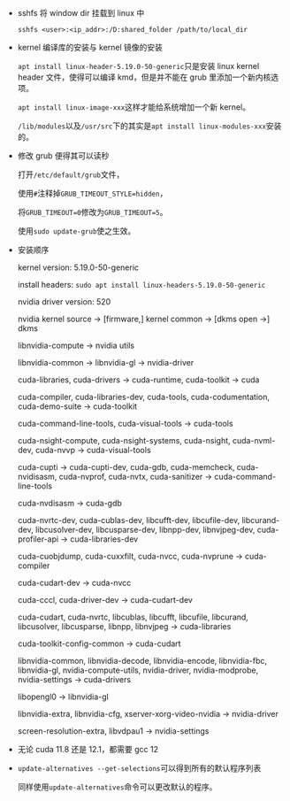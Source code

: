 * sshfs 将 window dir 挂载到 linux 中

    `sshfs <user>:<ip_addr>:/D:shared_folder /path/to/local_dir`

* kernel 编译库的安装与 kernel 镜像的安装

    `apt install linux-header-5.19.0-50-generic`只是安装 linux kernel header 文件，使得可以编译 kmd，但是并不能在 grub 里添加一个新内核选项。

    `apt install linux-image-xxx`这样才能给系统增加一个新 kernel。

    `/lib/modules`以及`/usr/src`下的其实是`apt install linux-modules-xxx`安装的。

* 修改 grub 便得其可以读秒

    打开`/etc/default/grub`文件，

    使用`#`注释掉`GRUB_TIMEOUT_STYLE=hidden`，

    将`GRUB_TIMEOUT=0`修改为`GRUB_TIMEOUT=5`。

    使用`sudo update-grub`使之生效。

* 安装顺序

    kernel version: 5.19.0-50-generic

    install headers: `sudo apt install linux-headers-5.19.0-50-generic`

    nvidia driver version: 520

    nvidia kernel source -> [firmware,] kernel common -> [dkms open ->] dkms

    libnvidia-compute -> nvidia utils

    libnvidia-common -> libnvidia-gl -> nvidia-driver

    cuda-libraries, cuda-drivers -> cuda-runtime, cuda-toolkit -> cuda

    cuda-compiler, cuda-libraries-dev, cuda-tools, cuda-codumentation, cuda-demo-suite -> cuda-toolkit

    cuda-command-line-tools, cuda-visual-tools -> cuda-tools

    cuda-nsight-compute, cuda-nsight-systems, cuda-nsight, cuda-nvml-dev, cuda-nvvp -> cuda-visual-tools

    cuda-cupti -> cuda-cupti-dev, cuda-gdb, cuda-memcheck, cuda-nvidisasm, cuda-nvprof, cuda-nvtx, cuda-sanitizer -> cuda-command-line-tools

    cuda-nvdisasm -> cuda-gdb

    cuda-nvrtc-dev, cuda-cublas-dev, libcufft-dev, libcufile-dev, libcurand-dev, libcusolver-dev, libcusparse-dev, libnpp-dev, libnvjpeg-dev, cuda-profiler-api -> cuda-libraries-dev

    cuda-cuobjdump, cuda-cuxxfilt, cuda-nvcc, cuda-nvprune -> cuda-compiler

    cuda-cudart-dev -> cuda-nvcc

    cuda-cccl, cuda-driver-dev -> cuda-cudart-dev

    cuda-cudart, cuda-nvrtc, libcublas, libcufft, libcufile, libcurand, libcusolver, libcusparse, libnpp, libnvjpeg -> cuda-libraries

    cuda-toolkit-config-common -> cuda-cudart

    libnvidia-common, libnvidia-decode, libnvidia-encode, libnvidia-fbc, libnvidia-gl, nvidia-compute-utils, nvidia-driver, nvidia-modprobe, nvidia-settings -> cuda-drivers 

    libopengl0 -> libnvidia-gl

    libnvidia-extra, libnvidia-cfg, xserver-xorg-video-nvidia -> nvidia-driver

    screen-resolution-extra, libvdpau1 -> nvidia-settings

* 无论 cuda 11.8 还是 12.1，都需要 gcc 12

* `update-alternatives --get-selections`可以得到所有的默认程序列表

    同样使用`update-alternatives`命令可以更改默认的程序。
